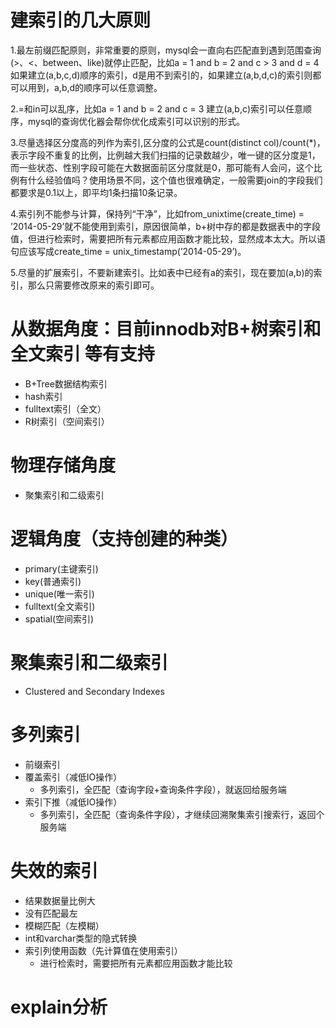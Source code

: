 # 建索引的几大原则

1.最左前缀匹配原则，非常重要的原则，mysql会一直向右匹配直到遇到范围查询(>、<、between、like)就停止匹配，比如a = 1 and b = 2 and c > 3 and d = 4 如果建立(a,b,c,d)顺序的索引，d是用不到索引的，如果建立(a,b,d,c)的索引则都可以用到，a,b,d的顺序可以任意调整。 

2.=和in可以乱序，比如a = 1 and b = 2 and c = 3 建立(a,b,c)索引可以任意顺序，mysql的查询优化器会帮你优化成索引可以识别的形式。 

3.尽量选择区分度高的列作为索引,区分度的公式是count(distinct col)/count(*)，表示字段不重复的比例，比例越大我们扫描的记录数越少，唯一键的区分度是1，而一些状态、性别字段可能在大数据面前区分度就是0，那可能有人会问，这个比例有什么经验值吗？使用场景不同，这个值也很难确定，一般需要join的字段我们都要求是0.1以上，即平均1条扫描10条记录。

4.索引列不能参与计算，保持列“干净”，比如from_unixtime(create_time) = ’2014-05-29’就不能使用到索引，原因很简单，b+树中存的都是数据表中的字段值，但进行检索时，需要把所有元素都应用函数才能比较，显然成本太大。所以语句应该写成create_time = unix_timestamp(’2014-05-29’)。

5.尽量的扩展索引，不要新建索引。比如表中已经有a的索引，现在要加(a,b)的索引，那么只需要修改原来的索引即可。


# 从数据角度：目前innodb对B+树索引和 全文索引 等有支持
  - B+Tree数据结构索引
  - hash索引
  - fulltext索引（全文）
  - R树索引（空间索引）
# 物理存储角度
  - 聚集索引和二级索引
# 逻辑角度（支持创建的种类）
  - primary(主键索引)
  - key(普通索引)
  - unique(唯一索引)
  - fulltext(全文索引)
  - spatial(空间索引)

# 聚集索引和二级索引
  - Clustered and Secondary Indexes

# 多列索引
  - 前缀索引
  - 覆盖索引（减低IO操作）
    - 多列索引，全匹配（查询字段+查询条件字段），就返回给服务端
  - 索引下推（减低IO操作）
    - 多列索引，全匹配（查询条件字段），才继续回溯聚集索引搜索行，返回个服务端

# 失效的索引

- 结果数据量比例大
- 没有匹配最左
- 模糊匹配（左模糊）
- int和varchar类型的隐式转换
- 索引列使用函数（先计算值在使用索引）
  - 进行检索时，需要把所有元素都应用函数才能比较

# explain分析